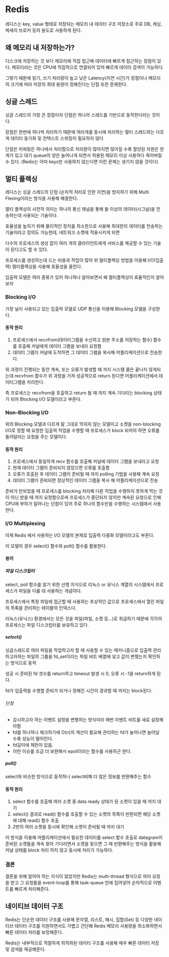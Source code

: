 # Redis

레디스는 key, value 형태로 저장되는 메모리 내 데이터 구조 저장소로 주로 DB, 캐싱, 메세지 브로커 등의 용도로 사용하게 된다.

## 왜 메모리 내 저장하는가?

디스크에 저장하는 것 보다 메모리에 직접 접근해 데이터에 빠르게 접근하는 장점이 있다. 메모리라는 것은 CPU에 직접적으로 연결되어 있어 빠르게 데이터 검색이 가능하다.

그렇기 때문에 읽기, 쓰기 처리량이 높고 낮은 Latency(지연 시간)가 장점이나 메모리의 크기에 따라 저장의 최대 용량이 정해진다는 단점 또한 존재한다.

## 싱글 스레드

싱글 스레드의 가장 큰 장점이자 단점은 하나의 스레드를 기반으로 동작한다라는 것이다.

장점은 한번에 하나씩 처리하기 때문에 여러개를 동시에 처리하는 멀티 스레드와는 다르게 데이터 동기화 및 컨텍스트 스위칭이 필요하지 않다

단점은 어찌됬든 하나에서 처리함으로 처리량이 많아지면 많아질 수록 할당된 자원은 한계가 있고 대기 queue의 양은 늘어나게 되면서 허용된 메모리 이상 사용하다 죽어버릴 수 있다. (Redis는 아마 keys만 사용하지 않는다면 이런 문제는 생기지 않을 것이다)

## 멀티 플렉싱

레디스는 싱글 스레드의 단점 (순차적 처리로 인한 지연)을 방지하기 위해 Multi Flexing이라는 방식을 사용해 해결한다.

멀티 플렉싱의 사전적 의미는 하나의 통신 채널을 통해 둘 이상의 데이터(시그널)을 전송하는데 사용되는 기술이다.

효율성을 높히기 위해 물리적인 장치를 최소한으로 사용해 최대한의 데이터를 전송하는 기술이라고 정의도 가능한데, 네트워크 소켓에 적용시키게 되면

다수의 프로세스의 생성 없이 여러 개의 클라이언트에게 서비스를 제공할 수 있는 기술이 된다고도 할 수 있다.

프로세스를 생성하는데 드는 비용과 작업이 많아 위 멀티플랙싱 방법을 이용해 I/O(입출력) 멀티플렉싱을 사용해 효율성을 올린다.

입출력 모델은 여러 종류가 있어 하나하나 알아보면서 왜 멀티플렉싱이 효율적인지 알아보자

### Blocking I/O

가장 널리 사용되고 있는 입출력 모델로 UDP 통신을 이용해 Blocking 모델을 구성한다.

#### 동작 원리

1. 프로세스에서 recvfrom(데이터그램을 수신하고 원본 주소를 저장하는 함수) 함수를 호출해 커널에게 데이터 그램을 보내라 요청함
2. 데이터 그램이 커널에 도착하면 그 데이터 그램을 복사해 어플리케이션으로 전송한다.

위 과정이 진행되는 동안 계속, 또는 오류가 발생할 때 까지 시스템 콜은 끝나지 않게되는데 recvfrom 함수가 위 과정을 거쳐 성공적으로 return 된다면 어플리케이션에서 데이터그램을 처리한다.

즉 프로세스는 recvfrom을 호출하고 return 될 때 까지 계속 기다리는 blocking 상태가 되어 Blocking I/O 모델이라고 부른다.

### Non-Blocking I/O

위의 Blocking 모델과 다르게 말 그대로 막히지 않는 모델이고 소켓을 non-blocking I/O로 정할 때 요청한 입출력 작업을 수행할 때 프로세스가 block 되어야 하면 오류를 돌려달라는 요청을 주는 모델이다.

#### 동작 원리

1. 프로세스에서 동일하게 recv 함수를 호출해 커널에 데이터 그램을 보내라고 요청
2. 현재 데이터 그램이 준비되지 않았으면 오류를 호출함
3. 오류가 호출된 후 데이터 그램이 준비될 때 까지 polling 기법을 사용해 계속 요청
4. 데이터 그램이 준비되면 정상적인 데이터 그램을 복사 해 어플리케이션으로 전송

준비가 안되었을 때 프로세스를 blocking 처리해 다른 작업을 수행하지 못하게 막는 것이 아닌 받을 때 까지 요청함으로써 프로세스가 중단되지 않지만 계속된 요청으로 인해 CPU에 부하가 일어나는 단점이 있어 주로 하나의 함수만을 수행하는 시스템에서 사용한다.

### I/O Multiplexing

이제 Redis 에서 사용하는 I/O 모델의 본제로 입출력 다중화 모델이라고도 부른다.

이 모델의 경우 select() 함수와 poll() 함수를 활용한다.

#### 용어

##### 파일 디스크립터

select, poll 함수를 알기 위한 선행 지식으로 리눅스 or 유닉스 계열의 시스템에서 프로세스가 파일을 다룰 대 사용하는 개념이다.

프로세스에서 특정 파일에 접근할 때 사용하는 추상적인 값으로 프로세스에서 열린 파일의 목록을 관리하는 테이블의 인덱스다.

리눅스(유닉스) 환경에서는 모든 것을 파일(파일, 소켓 등...)로 취급하기 때문에 각각의 프로세스는 파일 디스크립터를 보유하고 있다.

##### select()

싱글스레드로 여러 파일을 작업하고자 할 때 사용할 수 있는 매커니즘으로 입출력 관리하고자하는 파일의 그룹을 fd_set이라는 파일 비트 배열에 넣고 값이 변했는지 확인하는 방식으로 동작

성공 시 준비된 fd 갯수를 return하고 timeout 발생 시 0, 오류 시 -1을 return하게 된다.

fd가 입출력을 수행할 준비가 되거나 정해진 시간이 경과할 때 까지는 block된다.

###### 단점

- 감시하고자 하는 이벤트 설정을 변형하는 방식이라 매번 이벤트 비트를 새로 설정해야함
- fd를 하나하나 체크하기에 O(n)의 계산이 필요해 관리하는 fd가 늘어나면 늘어날 수록 성능이 떨어진다.
- fd길이에 제한이 있음.
- 이런 이슈를 조금 더 보완해서 epoll이라는 함수를 사용하곤 한다.

##### poll()

select와 비슷한 방식으로 동작하나 select비해 더 많은 정보를 반환해주는 함수

#### 동작 원리

1. select 함수를 호출해 여러 소켓 중 data ready 상태가 된 소켓이 있을 때 까지 대기
2. select() 결과로 read() 함수를 호출할 수 있는 소켓의 목록이 반환되면 해당 소켓에 대해 read() 함수 호출
3. 2번의 여러 소켓을 동시에 확인해 소켓이 준비될 때 까지 대기

이 방식을 이용해 어플리케이션에서 필요한 데이터를 select 함수 호출로 datagram이 준비된 소켓들을 계속 찾아 기다리면서 소켓을 찾으면 그 때 반환해주는 방식을 활용해 커널 상태를 block 처리 하지 않고 동시에 처리가 가능하다.

### 결론

결론을 위해 알아야 하는 지식이 많았지만 Redis는 multi-thread 형식으로 여러 요청을 받고 그 요청들을 event-loop를 통해 task-queue 안에 집어넣어 순차적으로 이벤트를 빠르게 처리해준다.

## 네이티브 데이터 구조

Redis는 단순한 데이터 구조를 사용해 문자열, 리스트, 해시, 집합(Set) 등 다양한 네이티브 데이터 구조를 지원하면서도 가볍고 간단해 Redis 메모리 사용량을 최소화하면서 빠른 데이터 처리를 보장해준다.

Redis는 내부적으로 적절하게 최적화된 데이터 구조를 사용해 매우 빠른 데이터 저장 및 검색을 제공해준다.
